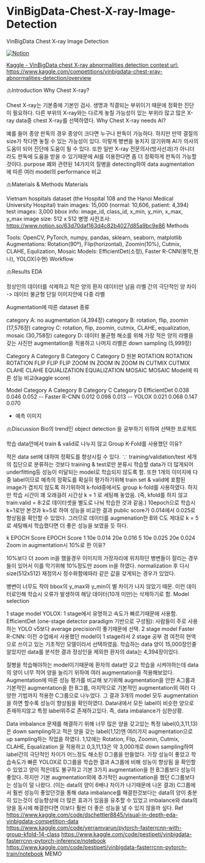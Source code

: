 # VinBigData-Chest-X-ray-Image-Detection
VinBigData Chest X-ray Image Detection

  <a href="https://www.notion.so/wew1202/VinBigData-Chest-X-ray-Detection-5c03f0811f5a47adb314f918795a2056">![Notion](https://img.shields.io/badge/Notion-%23000000.svg?style=for-the-badge&logo=notion&logoColor=white)

  
  
  Kaggle - VinBigData chest X-ray abnormalities detection contest
url: https://www.kaggle.com/competitions/vinbigdata-chest-xray-abnormalities-detection/overview

🫁Introduction
Why Chest X-ray?

Chest X-ray는 기본중에 기본인 검사.
생명과 직결되는 부위이기 때문에 정확한 진단이 필요하다.
다른 부위의 X-ray와는 다르게 놓칠 가능성이 있는 부위라 많고 많은 X-ray data중 chest X-ray를 선택하였다.
Why Chest X-ray needs AI?

예를 들어 종양 판독의 경우 종양이 크다면 누구나 판독이 가능하다. 하지만 만약 결절의 size가 작다면 놓칠 수 있는 가능성이 있다.
이렇게 병변을 놓치지 않기위해 AI가 의사의 도움이 되어 진단에 도움이 될 수 있다.
또한 일반 X-ray 전문의사(방사선과)가 아니더라도 판독에 도움을 받을 수 있기때문에 AI를 이용한다면 좀 더 정확하게 판독이 가능할 것이다.
purpose
폐와 관련된 14가지의 질병을 detecting하여 data augmentation에 따른 여러 model의 performance 비교

🫁Materials & Methods
Materials

Vietnam hospitals dataset
(the Hospital 108 and the Hanoi Medical University Hospital)
train images: 15,000 (normal: 10,606, patient: 4,394)
test images: 3,000
bbox info: image_id, class_id, x_min, y_min, x_max, y_max
image size: 512 x 512
병명 사전조사:
https://www.notion.so/63d70daf163d4c82b4027d85a9bc9e86
Methods

Tools: OpenCV, PyTorch, numpy, pandas, sklearn, seaborn, matplotlib
Augmentations: Rotation(90º), Flip(horizontal), Zoomin(10%), Cutmix, CLAHE, Equlization, Mosaic
Models: EfficientDet(소정), Faster R-CNN(봉학,현나), YOLOX(수현)
Workflow

🫁Results
EDA

정상인의 데이터를 삭제하고 적은 양의 환자 데이터만 남음
라벨 간의 극단적인 양 차이 -> 데이터 불균형
단일 이미지안에 다중 라벨

Augmentation에 따른 dataset 종류

category A: no augmentation (4,394장)
category B: rotation, flip, zoomin (17,576장)
categroy C: rotation, flip, zoomin, cutmix, CLAHE, equalization, mosaic (30,758장)
category D: 데이터 불균형 해소를 위해 가장 적은 양의 라벨을 갖는 사진만 augmentation을 적용하고 나머지 라벨은 down sampling (5,999장)


Category A	Category B	Category C	Category D
원본	ROTATION	ROTATION	ROTATION
 	FLIP	FLIP	FLIP
 	ZOOM IN	ZOOM IN	ZOOM IN
 		CUTMIX	CUTMIX
 		CLAHE	CLAHE
 		EQUALIZATION	EQUALIZATION
 		MOSAIC	MOSAIC
Model에 따른 성능 비교(kaggle score)


Model	Category A	Category B	Category C	Category D
EfficientDet	0.038	0.046	0.052	--
Faster R-CNN	0.012	0.098	0.013	--
YOLOX	0.021	0.068	0.147	0.070
* 예측 이미지


🫁Discussion
Bio의 trend인 object detection 을 공부하기 위하여 선택한 프로젝트

학습 data안에서 train & valid로 나누지 않고 Group K-Fold를 사용했던 이유?

적은 data set에 대하여 정확도를 향상시킬 수 있다.
∵ training/validation/test 세개의 집단으로 분류하는 것보다 training & test로만 분류시 학습할 data가 더 많게되어 underfitting등 성능이 미달되는 model로 학습되지 않도록 함.
또한 1개의 이미지에 다중 label이므로 예측의 정확도를 확실히 평가하기위해 train set & valid에 포함된 image가 겹치지 않도록 하기위하여 k-fold중에서도 group k-fold를 사용하였다.
하지만 학습 시간이 꽤 오래걸려 시간상 k = 1 로 세팅해 놓았음.
(즉, kfold를 하지 않고 train:valid = 8:2로 데이터셋을 별도로 나눠 학습한 것과 같음.)
10epoch으로 학습시 k=1로만 본것과 k=5로 하여 성능을 비교한 결과 public score가 0.014에서 0.025로 향상됨을 확인할 수 있었다.
그러므로 데이터를 augmenation한 B와 C도 제대로 k = 5로 세팅해서 학습했다면 더 좋은 성능을 보였을 듯 하다.

k	EPOCH	Score	EPOCH	Score
1	10e	0.014	20e	0.016
5	10e	0.025	20e	0.024
Zoom in augmentation시 10%로 한 이유?

10%보다 더 zoom in을 했을경우 이미지의 가장자리에 위치하던 병변들이 잘리는 경우들이 있어서 이를 막기위해 10%정도만 zoom in을 하였다.
normalization 후 다시 size(512x512) 재정의시 정수화함에따라 같은 값을 갖게되는 경우가 있었다.

병변이 너무도 작아 bbox의 y_max와 y_min이 별 차이가 나지 않았기 때문.
이런 데이터로인해 학습시 오류가 발생하여 해당 데이터(10개 미만)는 삭제하기로 함.
Model selection

1 stage model
YOLOX: 1 stage에서 유명하고 속도가 빠르기때문에 사용함.
EfficientDet (one-stage detector paradigm 기반으로 구성됨): 사람들이 주로 사용하는 YOLO v5보다 average precision이 좋기때문에 선택.
2 stage model
Faster R-CNN: 이전 수업에서 사용했던 model이 1 stage라서 2 stage 공부 겸 여전히 현역으로 쓰이고 있는 기초적인 모델이라서 선택하였음.
학습하는 data 양이 15,000장인줄 알았지만 data를 분석한 결과 정상인을 제외한 환자의 data는 4,394장이었다.

질병을 학습해야하는 model이기때문에 환자의 data만 갖고 학습을 시켜야하는데 data의 양이 너무 적어 양을 늘리기 위하여 여러 augmentation을 적용해보았다.
Augmentation에 따른 성능 평가를 비교해 보기위해 augmentation을 안한 A그룹과 기본적인 augmentation을 한 B그룹, 마지막으로 기본적인 augmentation외 여러 다양한 기법까지 적용한 C그룹으로 나누었다.
그 결과 3개의 model 모두 augmentation을 하면 할수록 성능이 향상됨을 확인하였다.
Data내에서 모든 label이 비슷한 양으로 존재하지않고 특정 label위주로 존재하고있다. 즉, data imbalance가 심한상황.

Data imbalance 문제를 해결하기 위해 너무 많은 양을 갖고있는 특정 label(0,3,11,13)은 down sampling하고 적은 양을 갖는 label(1,12)엔 여러가지 augmentation으로 up sampling하는 작업을 하였다.
1,12에는 Rotation, Flip, Zoomin, Cutmix, CLAHE, Equalization 을 적용하고
0,3,11,13은 약 3,000개로 down sampling하여 label간의 극단적인 차이가 어느정도 해소된 D그룹을 만들었다.
가장 성능이 좋았고 학습속도가 빠른 YOLOX로 D그룹을 학습한 결과 A그룹에 비해 성능이 향상됨 을 확인할 수 있었고 양이 적은데도 불구하고 기본 3가지 augmentation을 한 B그룹보다 성능이 좋았다.
하지만 기본 augmentation외에 추가적인 augmentation을 했던 C그룹보다는 성능이 덜 나왔다.
(이는 data의 양이 6배나 차이가 나기때문에 나온 결과)
C그룹에서 훨씬 성능이 좋았던것을 통해 data imbalance를 해결한것보다는 data의 양이 충분히 있는것이 성능향상에 더 많은 효과가 있음을 유추할 수 있었고
imbalance와 data의 양을 동시에 해결한다면 이보다 훨씬 더 좋은 성능을 낼 수 있지 않을까 싶다.
Ref
https://www.kaggle.com/code/dschettler8845/visual-in-depth-eda-vinbigdata-competition-data
https://www.kaggle.com/code/yerramvarun/pytorch-fasterrcnn-with-group-kfold-14-class
https://www.kaggle.com/code/pestipeti/vinbigdata-fasterrcnn-pytorch-inference/notebook
https://www.kaggle.com/code/pestipeti/vinbigdata-fasterrcnn-pytorch-train/notebook
MEMO
